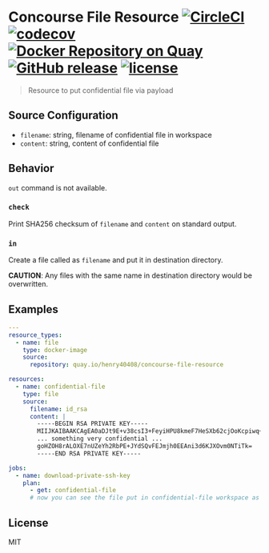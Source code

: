 # Concourse File Resource [![CircleCI](https://circleci.com/gh/henry40408/concourse-file-resource.svg?style=shield)](https://circleci.com/gh/henry40408/concourse-file-resource) [![codecov](https://codecov.io/gh/henry40408/concourse-file-resource/branch/master/graph/badge.svg)](https://codecov.io/gh/henry40408/concourse-file-resource) [![Docker Repository on Quay](https://quay.io/repository/henry40408/concourse-file-resource/status "Docker Repository on Quay")](https://quay.io/repository/henry40408/concourse-file-resource) [![GitHub release](https://img.shields.io/github/release/henry40408/concourse-file-resource.svg)](https://github.com/henry40408/concourse-file-resource) [![license](https://img.shields.io/github/license/henry40408/concourse-file-resource.svg)](https://github.com/henry40408/concourse-file-resource)

> Resource to put confidential file via payload

## Source Configuration

- `filename`: string, filename of confidential file in workspace
- `content`: string, content of confidential file

## Behavior

`out` command is not available.

### `check`

Print SHA256 checksum of `filename` and `content` on standard output.

### `in`

Create a file called as `filename` and put it in destination directory.

**CAUTION**: Any files with the same name in destination directory would be overwritten.

## Examples

```yaml
---
resource_types:
  - name: file
    type: docker-image
    source:
      repository: quay.io/henry40408/concourse-file-resource

resources:
  - name: confidential-file
    type: file
    source:
      filename: id_rsa
      content: |
        -----BEGIN RSA PRIVATE KEY-----
        MIIJKAIBAAKCAgEA0aDJt9E+v38csI3+FeyiHPU8kmeF7HeSXb62cjOoKcpiwq+L
        ... something very confidential ...
        goHZOH8rALOXE7nUZeYh2RbPE+JYdSQvFEJmjh0EEAni3d6KJXOvm0NTiTk=
        -----END RSA PRIVATE KEY-----

jobs:
  - name: download-private-ssh-key
    plan:
      - get: confidential-file
      # now you can see the file put in confidential-file workspace as id_rsa
```

## License

MIT
